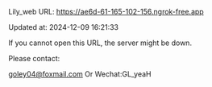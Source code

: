Lily_web URL: https://ae6d-61-165-102-156.ngrok-free.app

Updated at: 2024-12-09 16:21:33

If you cannot open this URL, the server might be down.

Please contact: 

goley04@foxmail.com Or Wechat:GL_yeaH